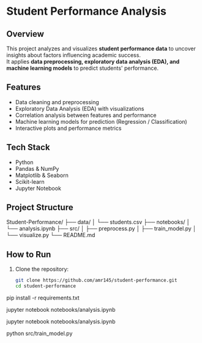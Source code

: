 # Student Performance Analysis

## Overview
This project analyzes and visualizes **student performance data** to uncover insights about factors influencing academic success.  
It applies **data preprocessing, exploratory data analysis (EDA), and machine learning models** to predict students' performance.  

## Features
- Data cleaning and preprocessing
- Exploratory Data Analysis (EDA) with visualizations
- Correlation analysis between features and performance
- Machine learning models for prediction (Regression / Classification)
- Interactive plots and performance metrics

## Tech Stack
- Python
- Pandas & NumPy
- Matplotlib & Seaborn
- Scikit-learn
- Jupyter Notebook

## Project Structure
Student-Performance/
├── data/
│ └── students.csv
├── notebooks/
│ └── analysis.ipynb
├── src/
│ ├── preprocess.py
│ ├── train_model.py
│ └── visualize.py
└── README.md

## How to Run
1. Clone the repository:
   ```bash
   git clone https://github.com/amr145/student-performance.git
   cd student-performance


pip install -r requirements.txt

jupyter notebook notebooks/analysis.ipynb

jupyter notebook notebooks/analysis.ipynb

python src/train_model.py

